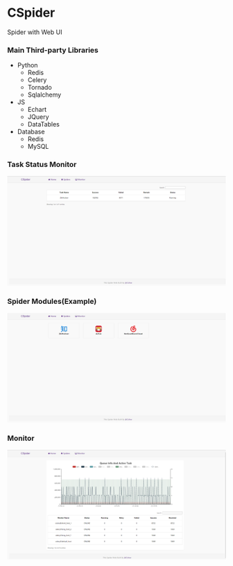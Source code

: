 # CSpider
Spider with Web UI

### Main Third-party Libraries
* Python
  * Redis
  * Celery
  * Tornado
  * Sqlalchemy
* JS
  * Echart
  * JQuery
  * DataTables
* Database
  * Redis
  * MySQL

### Task Status Monitor
![image](https://github.com/Cichar/CSpider/blob/master/screenshots/task_update.png)

### Spider Modules(Example)
![image](https://github.com/Cichar/CSpider/blob/master/screenshots/spider_module.png)

### Monitor
![image](https://github.com/Cichar/CSpider/blob/master/screenshots/monitor.png)
